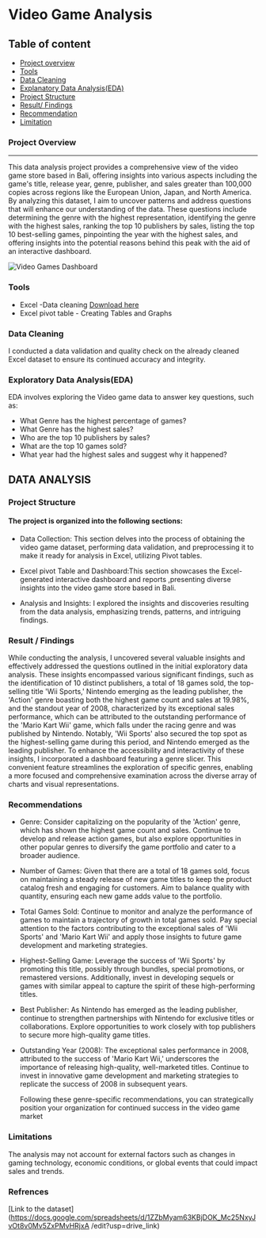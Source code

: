 # Video Game Analysis

## Table of content
 - [Project overview](project.overview)
 - [Tools](tools)
 - [Data Cleaning](data.cleaning)
 - [Explanatory Data Analysis(EDA)](explanatory.data.analysis(EDA))
 - [Project Structure](Project.structure)
 - [Result/ Findings](Result./Findings)
 - [Recommendation](recommendation)
 - [Limitation](limitation)
   

### Project Overview
---
This data analysis project provides a comprehensive view of the video game store based in Bali, offering insights into various aspects including the game's title, release year, genre, publisher, and sales greater than 100,000 copies across regions like the European Union, Japan, and North America. By analyzing this dataset, I aim to uncover patterns and address questions that will enhance our understanding of the data. These questions include determining the genre with the highest representation, identifying the genre with the highest sales, ranking the top 10 publishers by sales, listing the top 10 best-selling games, pinpointing the year with the highest sales, and offering insights into the potential reasons behind this peak with the aid of an interactive dashboard.


![Video Games Dashboard](https://github.com/chieduife/Video-Games-Analysis/assets/148073427/6ec132c1-0b66-496f-9bf3-9f4229bf506f)


### Tools
- Excel -Data cleaning [Download here](https://microsoft.com)
- Excel pivot table - Creating Tables and Graphs

### Data Cleaning 
I conducted a data validation and quality check on the already cleaned Excel dataset to ensure its continued accuracy and integrity.


### Exploratory Data Analysis(EDA)

EDA involves exploring the Video game data to answer key questions, such as:
- What Genre has the highest percentage of games?
- What Genre has the highest sales?
- Who are the top 10 publishers by sales?
- What are the top 10 games sold?
- What year had the highest sales and suggest why it happened?

 ## DATA ANALYSIS
  
 ### Project Structure
#### The project is organized into the following sections:
- Data Collection: This section delves into the process of obtaining the video game dataset, performing data validation, and preprocessing it to make it ready for analysis in Excel, utilizing Pivot tables.
  
- Excel pivot Table and Dashboard:This section showcases the Excel-generated interactive dashboard and reports ,presenting diverse insights into the video game store based in Bali.

- Analysis and Insights: I explored the insights and discoveries resulting from the data analysis, emphasizing trends, patterns, and intriguing findings.


### Result / Findings
While conducting the analysis, I uncovered several valuable insights and effectively addressed the questions outlined in the initial exploratory data analysis. These insights encompassed various significant findings, such as the identification of 10 distinct publishers, a total of 18 games sold, the top-selling title 'Wii Sports,' Nintendo emerging as the leading publisher, the 'Action' genre boasting both the highest game count and sales at 19.98%, and the standout year of 2008, characterized by its exceptional sales performance, which can be attributed to the outstanding performance of the 'Mario Kart Wii' game, which falls under the racing genre and was published by Nintendo. Notably, 'Wii Sports' also secured the top spot as the highest-selling game during this period, and Nintendo emerged as the leading publisher. To enhance the accessibility and interactivity of these insights, I incorporated a dashboard featuring a genre slicer. This convenient feature streamlines the exploration of specific genres, enabling a more focused and comprehensive examination across the diverse array of charts and visual representations.

### Recommendations
- Genre: Consider capitalizing on the popularity of the 'Action' genre, which has shown the highest game count and sales. Continue to develop and release action games, but also explore opportunities in other popular genres to diversify the game portfolio and cater to a broader audience.

- Number of Games: Given that there are a total of 18 games sold, focus on maintaining a steady release of new game titles to keep the product catalog fresh and engaging for customers. Aim to balance quality with quantity, ensuring each new game adds value to the portfolio.

- Total Games Sold: Continue to monitor and analyze the performance of games to maintain a trajectory of growth in total games sold. Pay special attention to the factors contributing to the exceptional sales of 'Wii Sports' and 'Mario Kart Wii' and apply those insights to future game development and marketing strategies.

- Highest-Selling Game: Leverage the success of 'Wii Sports' by promoting this title, possibly through bundles, special promotions, or remastered versions. Additionally, invest in developing sequels or games with similar appeal to capture the spirit of these high-performing titles.

- Best Publisher: As Nintendo has emerged as the leading publisher, continue to strengthen partnerships with Nintendo for exclusive titles or collaborations. Explore opportunities to work closely with top publishers to secure more high-quality game titles.

- Outstanding Year (2008): The exceptional sales performance in 2008, attributed to the success of 'Mario Kart Wii,' underscores the importance of releasing high-quality, well-marketed titles. Continue to invest in innovative game development and marketing strategies to replicate the success of 2008 in subsequent years.
  
  Following these genre-specific recommendations, you can strategically position your organization for continued success in the video game market

### Limitations
The analysis may not account for external factors such as changes in gaming technology, economic conditions, or global events that could impact sales and trends.


### Refrences
[Link to the dataset] (https://docs.google.com/spreadsheets/d/1ZZbMyam63KBjDOK_Mc25NxyJvOt8v0Mv5ZxPMvHRjxA
/edit?usp=drive_link)












  
